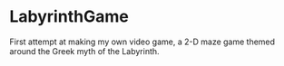 # LabyrinthGame
First attempt at making my own video game, a 2-D maze game themed around the Greek myth of the Labyrinth.
